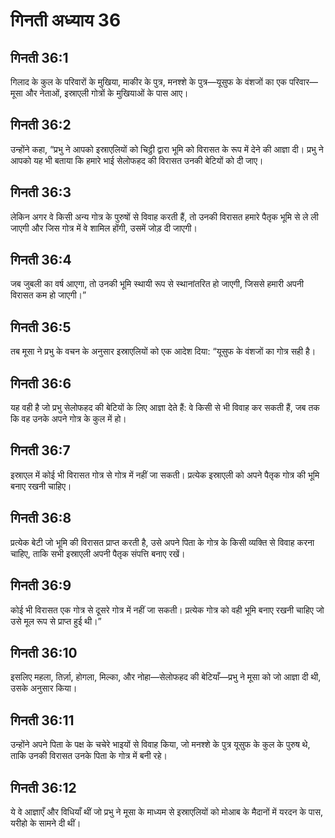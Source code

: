 # गिनती अध्याय 36

## गिनती 36:1
गिलाद के कुल के परिवारों के मुखिया, माकीर के पुत्र, मनश्शे के पुत्र—यूसुफ के वंशजों का एक परिवार—मूसा और नेताओं, इस्राएली गोत्रों के मुखियाओं के पास आए।

## गिनती 36:2
उन्होंने कहा, “प्रभु ने आपको इस्राएलियों को चिट्ठी द्वारा भूमि को विरासत के रूप में देने की आज्ञा दी। प्रभु ने आपको यह भी बताया कि हमारे भाई सेलोफहद की विरासत उनकी बेटियों को दी जाए।

## गिनती 36:3
लेकिन अगर वे किसी अन्य गोत्र के पुरुषों से विवाह करती हैं, तो उनकी विरासत हमारे पैतृक भूमि से ले ली जाएगी और जिस गोत्र में वे शामिल होंगी, उसमें जोड़ दी जाएगी।

## गिनती 36:4
जब जुबली का वर्ष आएगा, तो उनकी भूमि स्थायी रूप से स्थानांतरित हो जाएगी, जिससे हमारी अपनी विरासत कम हो जाएगी।”

## गिनती 36:5
तब मूसा ने प्रभु के वचन के अनुसार इस्राएलियों को एक आदेश दिया: “यूसुफ के वंशजों का गोत्र सही है।

## गिनती 36:6
यह वही है जो प्रभु सेलोफहद की बेटियों के लिए आज्ञा देते हैं: वे किसी से भी विवाह कर सकती हैं, जब तक कि वह उनके अपने गोत्र के कुल में हो।

## गिनती 36:7
इस्राएल में कोई भी विरासत गोत्र से गोत्र में नहीं जा सकती। प्रत्येक इस्राएली को अपने पैतृक गोत्र की भूमि बनाए रखनी चाहिए।

## गिनती 36:8
प्रत्येक बेटी जो भूमि की विरासत प्राप्त करती है, उसे अपने पिता के गोत्र के किसी व्यक्ति से विवाह करना चाहिए, ताकि सभी इस्राएली अपनी पैतृक संपत्ति बनाए रखें।

## गिनती 36:9
कोई भी विरासत एक गोत्र से दूसरे गोत्र में नहीं जा सकती। प्रत्येक गोत्र को वही भूमि बनाए रखनी चाहिए जो उसे मूल रूप से प्राप्त हुई थी।”

## गिनती 36:10
इसलिए महला, तिर्ज़ा, होगला, मिल्का, और नोहा—सेलोफहद की बेटियाँ—प्रभु ने मूसा को जो आज्ञा दी थी, उसके अनुसार किया।

## गिनती 36:11
उन्होंने अपने पिता के पक्ष के चचेरे भाइयों से विवाह किया, जो मनश्शे के पुत्र यूसुफ के कुल के पुरुष थे, ताकि उनकी विरासत उनके पिता के गोत्र में बनी रहे।

## गिनती 36:12
ये वे आज्ञाएँ और विधियाँ थीं जो प्रभु ने मूसा के माध्यम से इस्राएलियों को मोआब के मैदानों में यरदन के पास, यरीहो के सामने दी थीं।
